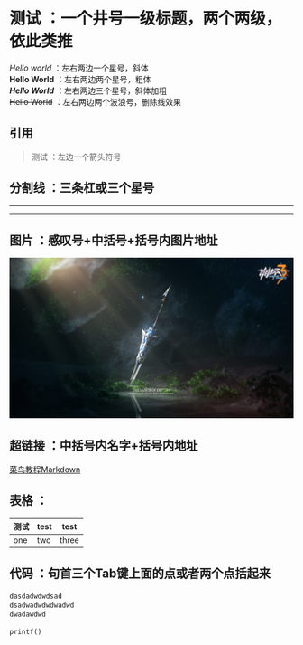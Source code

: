 # 测试 ：一个井号一级标题，两个两级，依此类推 

*Hello world* ：左右两边一个星号，斜体  
**Hello World** ：左右两边两个星号，粗体  
***Hello World*** ：左右两边三个星号，斜体加粗  
~~Hello World~~ ：左右两边两个波浪号，删除线效果  

## 引用 
> 测试 ：左边一个箭头符号 

## 分割线 ：三条杠或三个星号 
--- 
*** 

## 图片 ：感叹号+中括号+括号内图片地址 
![test](https://raw.githubusercontent.com/nafeuy/images/main/2020041019014847737.png) 

## 超链接 ：中括号内名字+括号内地址 
[菜鸟教程Markdown](https://www.runoob.com/markdown/md-image.html) 

## 表格 ：
| 测试 | test | test |
| -- | -- | -- |
| one | two | three |

## 代码 ：句首三个Tab键上面的点或者两个点括起来
```
dasdadwdwdsad
dsadwadwdwdwadwd
dwadawdwd
```

`printf()`
